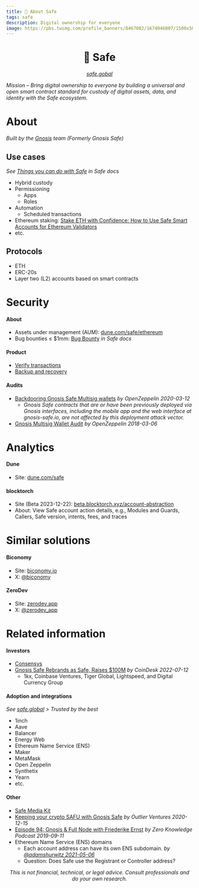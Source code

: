 ```yaml
---
title: 🔰 About Safe
tags: safe
description: Digital ownership for everyone
image: https://pbs.twimg.com/profile_banners/8467082/1674046807/1500x500
---
```


<h1 style="text-align: center;">🔰 Safe</h1>

<p style="text-align: center; 
          font-style: italic;">
    <a href="https://safe.global" target="_blank">safe.gobal</a>
</p>

*Mission – Bring digital ownership to everyone by building a universal and open smart contract standard for custody of digital assets, data, and identity with the Safe ecosystem.*

# About

*Built by the [Gnosis](https://docs.google.com/document/d/1fOUXetypIUivwpQOdoryHDGthPH6RVveUsJAnNLMgf0/edit#heading=h.d4vznspj035a) team (Formerly Gnosis Safe)*

## Use cases
*See [Things you can do with Safe](https://docs.safe.global/learn/things-you-can-do-with-safe) in Safe docs*

- Hybrid custody
- Permissioning
    - Apps
    - Roles
- Automation
    - Scheduled transactions
- Ethereum staking: [Stake ETH with Confidence: How to Use Safe Smart Accounts for Ethereum Validators](https://help.safe.global/en/articles/71879-stake-eth-with-confidence-how-to-use-safe-smart-accounts-for-ethereum-validators)
- etc.

## Protocols

- ETH
- ERC-20s
- Layer two (L2) accounts based on smart contracts

# Security

#### About

- Assets under management (AUM): [dune.com/safe/ethereum](https://dune.com/safe/ethereum)
- Bug bounties ≤ $1mm: [Bug Bounty](https://docs.safe.global/learn/security/bug-bounty-program) *in Safe docs*

#### Product

- [Verify transactions](https://hackmd.io/@safe/verify-transactions)
- [Backup and recovery](https://hackmd.io/@safe/backup-and-recovery)

#### Audits

- [Backdooring Gnosis Safe Multisig wallets](https://blog.openzeppelin.com/backdooring-gnosis-safe-multisig-wallets/) *by OpenZeppelin 2020-03-12*
    - *Gnosis Safe contracts that are or have been previously deployed via Gnosis interfaces, including the mobile app and the web interface at gnosis-safe.io, are not affected by this deployment attack vector.*
- [Gnosis Multisig Wallet Audit](https://blog.openzeppelin.com/gnosis-multisig-wallet-audit-d702ff0e2b1e/) *by OpenZeppelin 2018-03-06*

# Analytics

#### Dune

- Site: [dune.com/safe](https://dune.com/safe)

#### blocktorch

- Site (Beta 2023-12-22): [beta.blocktorch.xyz/account-abstraction](https://beta.blocktorch.xyz/account-abstraction)
- About: View Safe account action details, e.g., Modules and Guards, Callers, Safe version, intents, fees, and traces

# Similar solutions

#### Biconomy

- Site: [biconomy.io](https://www.biconomy.io/)
- X: [@biconomy](https://twitter.com/biconomy)

#### ZeroDev

- Site: [zerodev.app](https://zerodev.app/)
- X: [@zerodev_app](https://twitter.com/zerodev_app)

# Related information

#### Investors

- [Consensys](https://mesh.xyz/portfolio)
- [Gnosis Safe Rebrands as Safe, Raises $100M](https://www.coindesk.com/business/2022/07/12/gnosis-safe-rebrands-as-safe-raises-100m/) *by CoinDesk 2022-07-12*
    - 1kx, Coinbase Ventures, Tiger Global, Lightspeed, and Digital Currency Group

#### Adoption and integrations

*See [safe.global](https://safe.global) > Trusted by the best*
- 1inch
- Aave
- Balancer
- Energy Web
- Ethereum Name Service (ENS)
- Maker
- MetaMask
- Open Zeppelin
- Synthetix
- Yearn
- etc.

#### Other

- [Safe Media Kit](https://safe-global.notion.site/Safe-Media-Kit-35ce7ffc829c4bedbbf828464a1b7c00)
- [Keeping your crypto SAFU with Gnosis Safe](https://www.youtube.com/watch?v=PKkTto5t8rY) *by Outlier Ventures 2020-12-15*
- [Episode 94: Gnosis & Full Node with Friederike Ernst](https://www.zeroknowledge.fm/94) *by Zero Knowledge Podcast 2019-09-11*
- Ethereum Name Service (ENS) domains
    - Each account address can have its own ENS subdomain. *by [@adamshurwitz 2021-05-06](https://twitter.com/adamshurwitz/status/1390402730695536644)*
    - Question: Does Safe use the Registrant or Controller address?

<p style="text-align: center; font-style: italic">This is not financial, technical, or legal advice. Consult professionals and do your own research.</p>

<style>
    .markdown-body h1 {
        font-weight: 700;
        font-size: 3.4rem;
    }
    .markdown-body {
        font-size: 1.8rem;
    }
    .markdown-body a:link {
        color: #3C8974
    }
    .markdown-body a:hover {
        color: #225347 
    }
    .markdown-body a:active {
        color: #225347
    }
</style>

